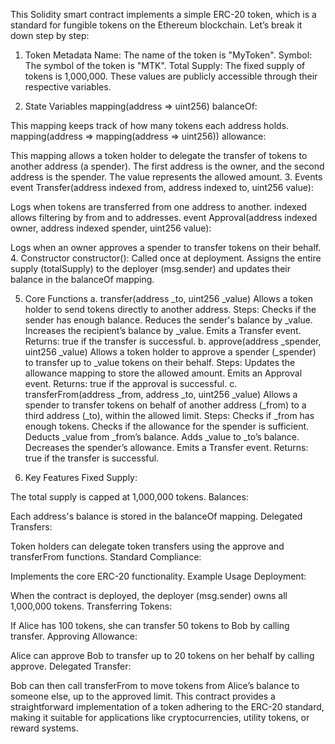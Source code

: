 This Solidity smart contract implements a simple ERC-20 token, which is a standard for fungible tokens on the Ethereum blockchain. Let’s break it down step by step:

1. Token Metadata
Name: The name of the token is "MyToken".
Symbol: The symbol of the token is "MTK".
Total Supply: The fixed supply of tokens is 1,000,000.
These values are publicly accessible through their respective variables.

2. State Variables
mapping(address => uint256) balanceOf:

This mapping keeps track of how many tokens each address holds.
mapping(address => mapping(address => uint256)) allowance:

This mapping allows a token holder to delegate the transfer of tokens to another address (a spender).
The first address is the owner, and the second address is the spender. The value represents the allowed amount.
3. Events
event Transfer(address indexed from, address indexed to, uint256 value):

Logs when tokens are transferred from one address to another.
indexed allows filtering by from and to addresses.
event Approval(address indexed owner, address indexed spender, uint256 value):

Logs when an owner approves a spender to transfer tokens on their behalf.
4. Constructor
constructor():
Called once at deployment.
Assigns the entire supply (totalSupply) to the deployer (msg.sender) and updates their balance in the balanceOf mapping.

5. Core Functions
a. transfer(address _to, uint256 _value)
    Allows a token holder to send tokens directly to another address.
    Steps:
    Checks if the sender has enough balance.
    Reduces the sender's balance by _value.
    Increases the recipient’s balance by _value.
    Emits a Transfer event.
    Returns:
    true if the transfer is successful.
b. approve(address _spender, uint256 _value)
    Allows a token holder to approve a spender (_spender) to transfer up to _value tokens on their behalf.
    Steps:
    Updates the allowance mapping to store the allowed amount.
    Emits an Approval event.
    Returns:
    true if the approval is successful.
c. transferFrom(address _from, address _to, uint256 _value)
    Allows a spender to transfer tokens on behalf of another address (_from) to a third address (_to), within the allowed limit.
    Steps:
    Checks if _from has enough tokens.
    Checks if the allowance for the spender is sufficient.
    Deducts _value from _from’s balance.
    Adds _value to _to’s balance.
    Decreases the spender’s allowance.
    Emits a Transfer event.
    Returns:
    true if the transfer is successful.

6. Key Features
Fixed Supply:

The total supply is capped at 1,000,000 tokens.
Balances:

Each address's balance is stored in the balanceOf mapping.
Delegated Transfers:

Token holders can delegate token transfers using the approve and transferFrom functions.
Standard Compliance:

Implements the core ERC-20 functionality.
Example Usage
Deployment:

When the contract is deployed, the deployer (msg.sender) owns all 1,000,000 tokens.
Transferring Tokens:

If Alice has 100 tokens, she can transfer 50 tokens to Bob by calling transfer.
Approving Allowance:

Alice can approve Bob to transfer up to 20 tokens on her behalf by calling approve.
Delegated Transfer:

Bob can then call transferFrom to move tokens from Alice’s balance to someone else, up to the approved limit.
This contract provides a straightforward implementation of a token adhering to the ERC-20 standard, making it suitable for applications like cryptocurrencies, utility tokens, or reward systems.